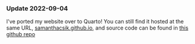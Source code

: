 ### Update 2022-09-04

I've ported my website over to Quarto! You can still find it hosted at the same URL, [samanthacsik.github.io](https://samanthacsik.github.io/), and source code can be found in [this github repo](https://github.com/samanthacsik/samanthacsik.github.io)



